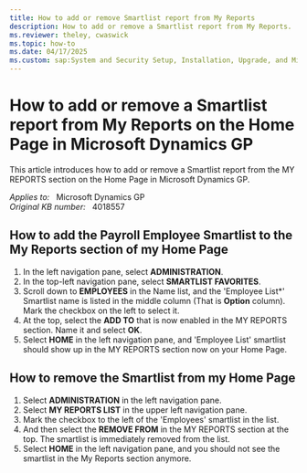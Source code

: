 ```yaml
---
title: How to add or remove Smartlist report from My Reports
description: How to add or remove a Smartlist report from My Reports.
ms.reviewer: theley, cwaswick
ms.topic: how-to
ms.date: 04/17/2025
ms.custom: sap:System and Security Setup, Installation, Upgrade, and Migrations
---
```

# How to add or remove a Smartlist report from My Reports on the Home Page in Microsoft Dynamics GP

This article introduces how to add or remove a Smartlist report from the MY REPORTS section on the Home Page in Microsoft Dynamics GP.

_Applies to:_ &nbsp; Microsoft Dynamics GP  
_Original KB number:_ &nbsp; 4018557

## How to add the Payroll Employee Smartlist to the My Reports section of my Home Page

1. In the left navigation pane, select **ADMINISTRATION**.
2. In the top-left navigation pane, select **SMARTLIST FAVORITES**.  
3. Scroll down to **EMPLOYEES** in the Name list, and the 'Employee List*' Smartlist name is listed in the middle column (That is **Option** column). Mark the checkbox on the left to select it.  
4. At the top, select the **ADD TO** that is now enabled in the MY REPORTS section. Name it and select **OK**.
5. Select **HOME** in the left navigation pane, and 'Employee List' smartlist should show up in the MY REPORTS section now on your Home Page.

## How to remove the Smartlist from my Home Page

1. Select **ADMINISTRATION** in the left navigation pane.
2. Select **MY REPORTS LIST** in the upper left navigation pane.
3. Mark the checkbox to the left of the 'Employees' smartlist in the list.
4. And then select the **REMOVE FROM** in the MY REPORTS section at the top. The smartlist is immediately removed from the list.
5. Select **HOME** in the left navigation pane, and you should not see the smartlist in the My Reports section anymore.
